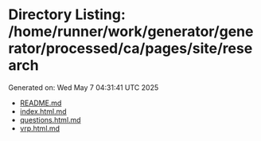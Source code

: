 # Directory Listing: /home/runner/work/generator/generator/processed/ca/pages/site/research
Generated on: Wed May  7 04:31:41 UTC 2025

- [README.md](README.md)
- [index.html.md](index.html.md)
- [questions.html.md](questions.html.md)
- [vrp.html.md](vrp.html.md)
